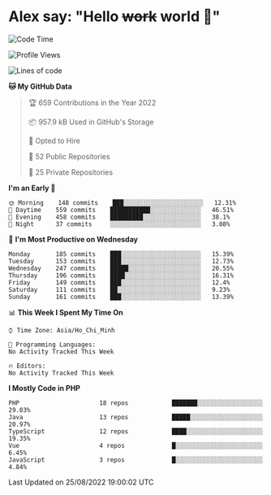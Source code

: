 # Alex say: "Hello ~~work~~ world 🐾"

<!--START_SECTION:waka-->
![Code Time](http://img.shields.io/badge/Code%20Time-838%20hrs%2047%20mins-blue)

![Profile Views](http://img.shields.io/badge/Profile%20Views-1-blue)

![Lines of code](https://img.shields.io/badge/From%20Hello%20World%20I%27ve%20Written-1%20Million%20lines%20of%20code-blue)

**🐱 My GitHub Data** 

> 🏆 659 Contributions in the Year 2022
 > 
> 📦 957.9 kB Used in GitHub's Storage 
 > 
> 💼 Opted to Hire
 > 
> 📜 52 Public Repositories 
 > 
> 🔑 25 Private Repositories  
 > 
**I'm an Early 🐤** 

```text
🌞 Morning    148 commits    ███░░░░░░░░░░░░░░░░░░░░░░   12.31% 
🌆 Daytime    559 commits    ███████████░░░░░░░░░░░░░░   46.51% 
🌃 Evening    458 commits    █████████░░░░░░░░░░░░░░░░   38.1% 
🌙 Night      37 commits     ░░░░░░░░░░░░░░░░░░░░░░░░░   3.08%

```
📅 **I'm Most Productive on Wednesday** 

```text
Monday       185 commits    ███░░░░░░░░░░░░░░░░░░░░░░   15.39% 
Tuesday      153 commits    ███░░░░░░░░░░░░░░░░░░░░░░   12.73% 
Wednesday    247 commits    █████░░░░░░░░░░░░░░░░░░░░   20.55% 
Thursday     196 commits    ████░░░░░░░░░░░░░░░░░░░░░   16.31% 
Friday       149 commits    ███░░░░░░░░░░░░░░░░░░░░░░   12.4% 
Saturday     111 commits    ██░░░░░░░░░░░░░░░░░░░░░░░   9.23% 
Sunday       161 commits    ███░░░░░░░░░░░░░░░░░░░░░░   13.39%

```


📊 **This Week I Spent My Time On** 

```text
⌚︎ Time Zone: Asia/Ho_Chi_Minh

💬 Programming Languages: 
No Activity Tracked This Week

🔥 Editors: 
No Activity Tracked This Week

```

**I Mostly Code in PHP** 

```text
PHP                      18 repos            ███████░░░░░░░░░░░░░░░░░░   29.03% 
Java                     13 repos            █████░░░░░░░░░░░░░░░░░░░░   20.97% 
TypeScript               12 repos            ████░░░░░░░░░░░░░░░░░░░░░   19.35% 
Vue                      4 repos             █░░░░░░░░░░░░░░░░░░░░░░░░   6.45% 
JavaScript               3 repos             █░░░░░░░░░░░░░░░░░░░░░░░░   4.84%

```



 Last Updated on 25/08/2022 19:00:02 UTC
<!--END_SECTION:waka-->

